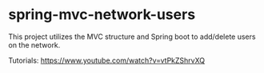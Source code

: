 # spring-mvc-network-users
This project utilizes the MVC structure and Spring boot to add/delete users on the network.

Tutorials: 
https://www.youtube.com/watch?v=vtPkZShrvXQ
